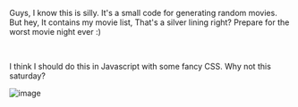 Guys, I know this is silly. It's a small code for generating random movies.
But hey, It contains my movie list, That's a silver lining right?
Prepare for the worst movie night ever :)

<br>

I think I should do this in Javascript with some fancy CSS. Why not this saturday?

![image](https://github.com/user-attachments/assets/d5023dec-20f2-4b3d-ba0e-a52063af3aab)

